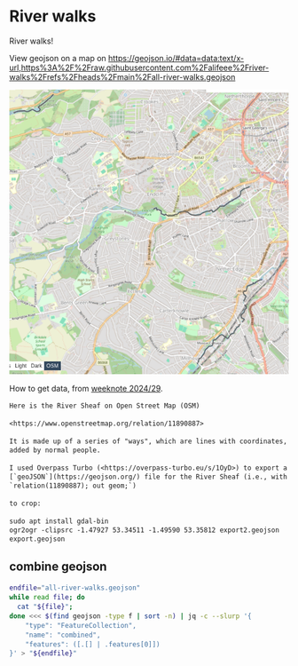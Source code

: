 # River walks

River walks!

View geojson on a map on <https://geojson.io/#data=data:text/x-url,https%3A%2F%2Fraw.githubusercontent.com%2Falifeee%2Friver-walks%2Frefs%2Fheads%2Fmain%2Fall-river-walks.geojson>

![screenshot of map website showing traces](images/geojson_map.png)

How to get data, from [weeknote 2024/29](https://weeknotes.alifeee.co.uk/2024-29/).

```text
Here is the River Sheaf on Open Street Map (OSM)

<https://www.openstreetmap.org/relation/11890887>

It is made up of a series of "ways", which are lines with coordinates, added by normal people.

I used Overpass Turbo (<https://overpass-turbo.eu/s/1OyD>) to export a [`geoJSON`](https://geojson.org/) file for the River Sheaf (i.e., with `relation(11890887); out geom;`)

to crop:

sudo apt install gdal-bin
ogr2ogr -clipsrc -1.47927 53.34511 -1.49590 53.35812 export2.geojson export.geojson
```

## combine geojson

```bash
endfile="all-river-walks.geojson"
while read file; do
  cat "${file}";
done <<< $(find geojson -type f | sort -n) | jq -c --slurp '{
    "type": "FeatureCollection",
    "name": "combined",
    "features": ([.[] | .features[0]])
}' > "${endfile}"
```
